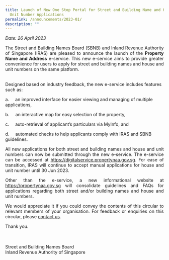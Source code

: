 ```yaml
---
title: Launch of New One Stop Portal for Street and Building Name and House and
  Unit Number Applications
permalink: /announcements/2023-01/
description: ""
---
```

<i>Date: 26 April 2023</i>

<p align="justify">The Street and Building Names Board (SBNB) and Inland Revenue Authority of Singapore (IRAS) are pleased to announce the launch of the <b>Property Name and Address</b>  e-service. This new e-service aims to provide greater convenience for users to apply for street and building names and house and unit numbers on the same platform.</p><br>
Designed based on industry feedback, the new e-service includes features such as:

a.&nbsp;&nbsp;&nbsp;&nbsp; an improved interface for easier viewing and managing of multiple applications,

b.&nbsp;&nbsp;&nbsp;&nbsp; an interactive map for easy selection of the property,

c.&nbsp;&nbsp;&nbsp;&nbsp; auto-retrieval of applicant’s particulars via MyInfo, and

d.&nbsp;&nbsp;&nbsp;&nbsp; automated checks to help applicants comply with IRAS and SBNB guidelines.<br>

<p align="justify">All new applications for both street and building names and house and unit numbers can now be submitted through the new e-service. The e-service can be accessed at <a href="https://digitalservice.propertynaa.gov.sg">https://digitalservice.propertynaa.gov.sg</a>. For ease of transition, IRAS will continue to accept manual applications for house and unit number until 30 Jun 2023.</p>

<p align="justify">Other than the e-service, a new informational website at <a href="https://propertynaa.gov.sg">https://propertynaa.gov.sg</a> will consolidate guidelines and FAQs for applications regarding both street and/or building names and house and unit numbers.</p>

<p align="justify">We would appreciate it if you could convey the contents of this circular to relevant members of your organisation. For feedback or enquiries on this circular, please <a href="https://digitalservice.propertynaa.gov.sg/contact/">contact us</a>.</p>
<p>Thank you.</p>
<br>
<br>
Street and Building Names Board<br>
Inland Revenue Authority of Singapore